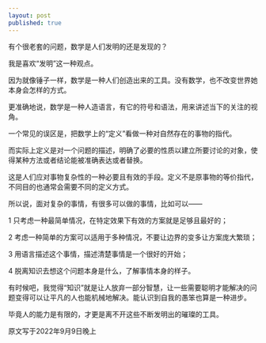 ```yaml
---
layout: post
published: true
---
```


有个很老套的问题，数学是人们发明的还是发现的？



我是喜欢“发明”这一种观点。

因为就像锤子一样，数学是一种人们创造出来的工具。没有数学，也不改变世界她本身会怎样的方式。

更准确地说，数学是一种人造语言，有它的符号和语法，用来讲述当下的关注的视角。



一个常见的误区是，把数学上的“定义”看做一种对自然存在的事物的指代。

而实际上定义是对一个问题的描述，明确了必要的性质以建立所要讨论的对象，使得某种方法或者结论能被准确表达或者替换。

这是人们应对事物复杂性的一种必要且有效的手段。定义不是原事物的等价指代，不同目的也通常会需要不同的定义方式。



所以说，面对复杂的事情，有很多可以做的事情，比如可以——

1 只考虑一种最简单情况，在特定效果下有效的方案就是足够且最好的；

2 考虑一种简单的方案可以适用于多种情况，不要让边界的变多让方案庞大繁琐；

3 用语言描述这个事情，描述清楚事情是一个很好的开始；

4 脱离知识去想这个问题本身是什么，了解事情本身的样子。



有时候吧，我觉得“知识”就是让人放弃一部分智慧，让一些需要聪明才能解决的问题变得可以让平凡的人也能机械地解决。能认识到自我的愚笨也算是一种进步。

毕竟人的能力是有限的，才更是离不开这些不断发明出的璀璨的工具。



原文写于2022年9月9日晚上









